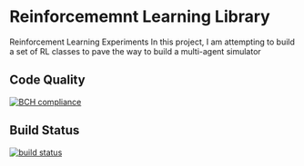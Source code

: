 # Reinforcememnt Learning Library
Reinforcement Learning Experiments 
In this project, I am attempting to build a set of RL classes to pave the way to build a multi-agent simulator 

## Code Quality 
[![BCH compliance](https://bettercodehub.com/edge/badge/aawadall/Reinforcement-Learning?branch=master)](https://bettercodehub.com/)
## Build Status 
[![build status](https://gitlab.com/aawadall/Reinforcement-Learning/badges/master/build.svg)](https://gitlab.com/aawadall/Reinforcement-Learning/commits/master)
